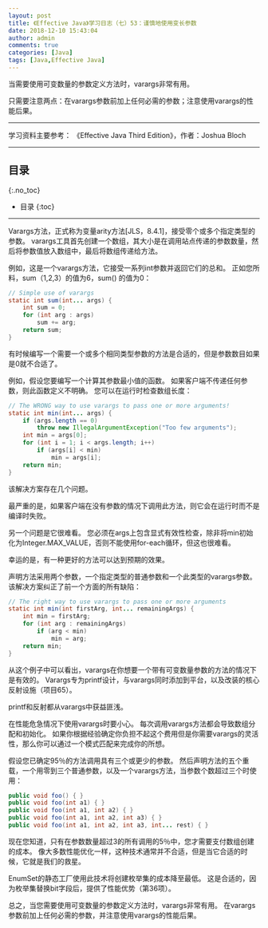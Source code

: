 ```yaml
---
layout: post
title: 《Effective Java》学习日志（七）53：谨慎地使用变长参数
date: 2018-12-10 15:43:04
author: admin
comments: true
categories: [Java]
tags: [Java,Effective Java]
---
```


当需要使用可变数量的参数定义方法时，varargs非常有用。 

只需要注意两点：在varargs参数前加上任何必需的参数；注意使用varargs的性能后果。

<!-- more -->

---

学习资料主要参考： 《Effective Java Third Edition》，作者：Joshua Bloch

---

## 目录
{:.no_toc}

* 目录
{:toc}
---

Varargs方法，正式称为变量arity方法[JLS，8.4.1]，接受零个或多个指定类型的参数。 varargs工具首先创建一个数组，其大小是在调用站点传递的参数数量，然后将参数值放入数组中，最后将数组传递给方法。

例如，这是一个varargs方法，它接受一系列int参数并返回它们的总和。 正如您所料，sum（1,2,3）的值为6，sum() 的值为0：

```java
// Simple use of varargs
static int sum(int... args) {
    int sum = 0;
    for (int arg : args)
    	sum += arg;
    return sum;
}
```

有时候编写一个需要一个或多个相同类型参数的方法是合适的，但是参数数目如果是0就不合适了。 

例如，假设您要编写一个计算其参数最小值的函数。 如果客户端不传递任何参数，则此函数定义不明确。 您可以在运行时检查数组长度：

```java
// The WRONG way to use varargs to pass one or more arguments!
static int min(int... args) {
    if (args.length == 0)
    	throw new IllegalArgumentException("Too few arguments");
    int min = args[0];
    for (int i = 1; i < args.length; i++)
        if (args[i] < min)
        	min = args[i];
    return min;
}
```

该解决方案存在几个问题。 

最严重的是，如果客户端在没有参数的情况下调用此方法，则它会在运行时而不是编译时失败。

另一个问题是它很难看。 您必须在args上包含显式有效性检查，除非将min初始化为Integer.MAX_VALUE，否则不能使用for-each循环，但这也很难看。

幸运的是，有一种更好的方法可以达到预期的效果。 

声明方法采用两个参数，一个指定类型的普通参数和一个此类型的varargs参数。 该解决方案纠正了前一个方面的所有缺陷：

```java
// The right way to use varargs to pass one or more arguments
static int min(int firstArg, int... remainingArgs) {
    int min = firstArg;
    for (int arg : remainingArgs)
        if (arg < min)
        	min = arg;
    return min;
}
```

从这个例子中可以看出，varargs在你想要一个带有可变数量参数的方法的情况下是有效的。 Varargs专为printf设计，与varargs同时添加到平台，以及改装的核心反射设施（项目65）。

 printf和反射都从varargs中获益匪浅。

在性能危急情况下使用varargs时要小心。 每次调用varargs方法都会导致数组分配和初始化。 如果你根据经验确定你负担不起这个费用但是你需要varargs的灵活性，那么你可以通过一个模式匹配来完成你的所想。

假设您已确定95％的方法调用具有三个或更少的参数。 然后声明方法的五个重载，一个用零到三个普通参数，以及一个varargs方法，当参数个数超过三个时使用：

```java
public void foo() { }
public void foo(int a1) { }
public void foo(int a1, int a2) { }
public void foo(int a1, int a2, int a3) { }
public void foo(int a1, int a2, int a3, int... rest) { }
```

现在您知道，只有在参数数量超过3的所有调用的5％中，您才需要支付数组创建的成本。 像大多数性能优化一样，这种技术通常并不合适，但是当它合适的时候，它就是我们的救星。

EnumSet的静态工厂使用此技术将创建枚举集的成本降至最低。 这是合适的，因为枚举集替换bit字段后，提供了性能优势（第36项）。

总之，当您需要使用可变数量的参数定义方法时，varargs非常有用。 在varargs参数前加上任何必需的参数，并注意使用varargs的性能后果。
